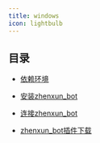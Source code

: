 ```yaml
---
title: windows
icon: lightbulb
---
```


## 目录

- [依赖环境](module.md)

- [安装zhenxun_bot](zhenxun.md)

- [连接zhenxun_bot](link.md)

- [zhenxun_bot插件下载](plugins/)